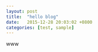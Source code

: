 ```yaml
---
layout: post
title:  "hello blog"
date:   2015-12-28 20:03:02 +0800
categories: [test, sample]
---
```

www